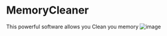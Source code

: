 # MemoryCleaner
This powerful software allows you Clean you memory
![image](https://github.com/user-attachments/assets/43384047-2d46-4e44-81cc-fa766619f382)
